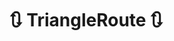 # 🔃 TriangleRoute 🔃

<!-- @include: /../Placeholder_RouteProfile.md -->


<!-- - [Triangulated irregular network](https://www.researchgate.net/publication/23541399_Algorithms_for_Visibility_Computation_on_Terrains_A_Survey) -->